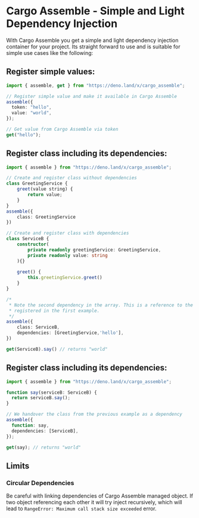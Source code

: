 # Cargo Assemble - Simple and Light Dependency Injection

With Cargo Assemble you get a simple and light dependency injection container
for your project. Its straight forward to use and is suitable for simple use
cases like the following:

## Register simple values:

```ts
import { assemble, get } from "https://deno.land/x/cargo_assemble";

// Register simple value and make it available in Cargo Assemble
assemble({
  token: "hello",
  value: "world",
});

// Get value from Cargo Assemble via token
get("hello");
```

## Register class including its dependencies:

```ts
import { assemble } from "https://deno.land/x/cargo_assemble";

// Create and register class without dependencies
class GreetingService {
	greet(value string) {
		return value;
	}
}
assemble({
	class: GreetingService
})

// Create and register class with dependencies
class ServiceB {
	constructor(
		private readonly greetingService: GreetingService,
		private readonly value: string
	){}
	
	greet() {
		this.greetingService.greet()
	}
}

/*
 * Note the second dependency in the array. This is a reference to the value 
 * registered in the first example.
 */
assemble({
	class: ServiceB,
	dependencies: [GreetingService,'hello'],
})

get(ServiceB).say() // returns "world"
```

## Register class including its dependencies:

```ts
import { assemble } from "https://deno.land/x/cargo_assemble";

function say(serviceB: ServiceB) {
  return serviceB.say();
}

// We handover the class from the previous example as a dependency
assemble({
  function: say,
  dependencies: [ServiceB],
});

get(say); // returns "world"
```

## Limits

### Circular Dependencies

Be careful with linking dependencies of Cargo Assemble managed object. If two
object referencing each other it will try inject recursively, which will lead to
`RangeError: Maximum call stack size exceeded` error.
